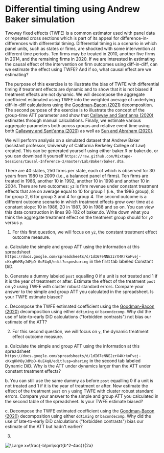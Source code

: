 # Differential timing using Andrew Baker simulation

Twoway fixed effects (TWFE) is a common estimator used with panel data or repeated cross sections which is part of its appeal for difference-in-differences with differential timing.  Differential timing is a scenario in which panel units, such as states or firms, are shocked with some intervention at different time periods.  Ten firms may be treated in 2010, another five firms in 2014, and the remaining firms in 2020.  If we are interested in estimating the causal effect of the intervention on firm outcomes using diff-in-diff, can we estimate the effect using TWFE? And if so, what causal effect are we estimating?

The purpose of this exercise is to illustrate the bias of TWFE with differential timing if treatment effects are dynamic and to show that it is not biased if treatment effects are not dynamic. We will decompose the aggregate coefficient estimated using TWFE into the weighted average of underlying diff-in-diff calculations using the [Goodman-Bacon (2021)](https://www.sciencedirect.com/science/article/abs/pii/S0304407621001445) decomposition. The second purpose of the exercise is to illustrate the concept of the group-time ATT parameter and show that [Callaway and Sant'anna (2020)](https://www.sciencedirect.com/science/article/abs/pii/S0304407620303948?via%3Dihub) estimates through manual calculations. Finally, we estimate various aggregate parameters both across groups and relative event time using both [Callaway and Sant'anna (2020)](https://www.sciencedirect.com/science/article/abs/pii/S0304407620303948?via%3Dihub) as well as [Sun and Abraham (2020)](https://www.sciencedirect.com/science/article/abs/pii/S030440762030378X). 

We will perform analysis on a simulated dataset that Andrew Baker (assistant professor, University of California Berkeley College of Law) created. This can be generated yourself using either baker.R or baker.do, or you can download it yourself `https://raw.github.com/Mixtape-Sessions/Causal-Inference-2/master/Lab/Baker/baker.dta`.

There are 40 states, 250 firms per state, each of which is observed for 30 years from 1980 to 2009 (i.e., a balanced panel of firms). Ten firms are treated in 1986, another 10 in 1992, another 10 in 1998 and another 10 in 2004. There are two outcomes: `y2` is firm revenue under constant treatment effects that are on average equal to 10 for group 1 (i.e., the 1986 group), 8 for group 2, 6 for group 3 and 4 for group 4. The second outcome is a different outcome scenario in which treatment effects grow over time at a constant slope: 10 in 1986, 20 in 1987, 30 in 1988 and so on. You can view this data construction in lines 98-102 of baker.do. Write down what you think the aggregate treatment effect on the treatment group should for `y2` versus `y`. 

1. For this first question, we will focus on `y2`, the constant treatment effect outcome measure. 

a. Calculate the simple and group ATT using the information at this spreadsheet `https://docs.google.com/spreadsheets/d/1dI67eNNE2zrX4KrkoFvej-cKxqHkM8yJdMpD-0uE4q8/edit?usp=sharing` in the first tab labeled Constant DiD.

b. Generate a dummy labeled `post` equalling 0 if a unit is not treated and 1 if it is the year of treatment or after. Estimate the effect of the treatment `post` on `y2` using TWFE with cluster robust standard errors. Compare your answer to the simple and group ATT you calculated in the spreadsheet.  Is your TWFE estimate biased?

c. Decompose the TWFE estimated coefficient using the [Goodman-Bacon (2020)](https://www.sciencedirect.com/science/article/abs/pii/S0304407621001445) decomposition using either `ddtiming` or `bacondecomp`. Why did the use of late-to-early DiD calculations ("forbidden contrasts") not bias our estimate of the ATT?

2. For this second question, we will focus on `y`, the dynamic treatment effect outcome measure.

a. Calculate the simple and group ATT using the information at this spreadsheet `https://docs.google.com/spreadsheets/d/1dI67eNNE2zrX4KrkoFvej-cKxqHkM8yJdMpD-0uE4q8/edit?usp=sharing` in the second tab labeled Dynamic DiD. Why is the ATT under dynamics larger than the ATT under constant treatment effects?

b. You can still use the same dummy as before `post` equalling 0 if a unit is not treated and 1 if it is the year of treatment or after. Now estimate the effect of the treatment `post` on `y` using TWFE with cluster robust standard errors. Compare your answer to the simple and group ATT you calculated in the second table of the spreadsheet.  Is your TWFE estimate biased?

c. Decompose the TWFE estimated coefficient using the [Goodman-Bacon (2020)](https://www.sciencedirect.com/science/article/abs/pii/S0304407621001445) decomposition using either `ddtiming` or `bacondecomp`. Why did the use of late-to-early DiD calculations ("forbidden contrasts") bias our estimate of the ATT but hadn't earlier?

3. 

![\Large x=\frac{-b\pm\sqrt{b^2-4ac}}{2a}](https://latex.codecogs.com/svg.latex?\Large&space;x=\frac{-b\pm\sqrt{b^2-4ac}}{2a}) 

